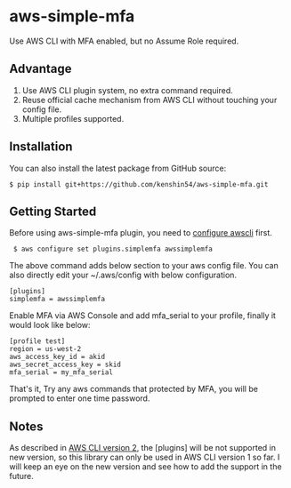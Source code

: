 # aws-simple-mfa

Use AWS CLI with MFA enabled, but no Assume Role required.

## Advantage

1. Use AWS CLI plugin system, no extra command required.
2. Reuse official cache mechanism from AWS CLI without touching your config file.
3. Multiple profiles supported.

## Installation

You can also install the latest package from GitHub source:

    $ pip install git+https://github.com/kenshin54/aws-simple-mfa.git

## Getting Started

Before using aws-simple-mfa plugin, you need to [configure awscli](https://docs.aws.amazon.com/cli/latest/userguide/cli-chap-configure.html) first.

     $ aws configure set plugins.simplemfa awssimplemfa
    
The above command adds below section to your aws config file. You can also directly edit your ~/.aws/config with below configuration.

    [plugins]
    simplemfa = awssimplemfa
    
Enable MFA via AWS Console and add mfa_serial to your profile, finally it would look like below:

    [profile test]
    region = us-west-2
    aws_access_key_id = akid
    aws_secret_access_key = skid
    mfa_serial = my_mfa_serial
    
That's it, Try any aws commands that protected by MFA, you will be prompted to enter one time password.

## Notes

As described in [AWS CLI version 2](https://docs.aws.amazon.com/cli/latest/userguide/cliv2-migration.html#cliv2-migration-profile-plugins), the [plugins] will be not supported in new version, so this library can only be used in AWS CLI version 1 so far. I will keep an eye on the new version and see how to add the support in the future.
 

